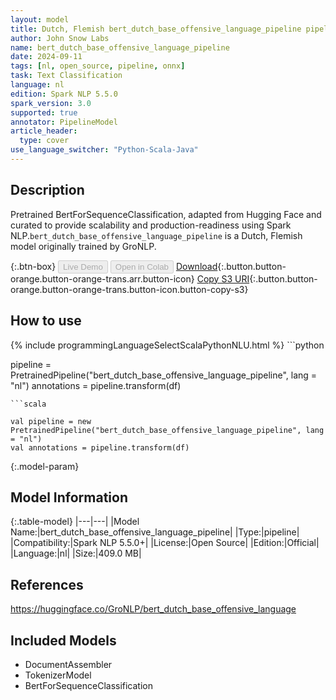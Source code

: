 ```yaml
---
layout: model
title: Dutch, Flemish bert_dutch_base_offensive_language_pipeline pipeline BertForSequenceClassification from GroNLP
author: John Snow Labs
name: bert_dutch_base_offensive_language_pipeline
date: 2024-09-11
tags: [nl, open_source, pipeline, onnx]
task: Text Classification
language: nl
edition: Spark NLP 5.5.0
spark_version: 3.0
supported: true
annotator: PipelineModel
article_header:
  type: cover
use_language_switcher: "Python-Scala-Java"
---
```


## Description

Pretrained BertForSequenceClassification, adapted from Hugging Face and curated to provide scalability and production-readiness using Spark NLP.`bert_dutch_base_offensive_language_pipeline` is a Dutch, Flemish model originally trained by GroNLP.

{:.btn-box}
<button class="button button-orange" disabled>Live Demo</button>
<button class="button button-orange" disabled>Open in Colab</button>
[Download](https://s3.amazonaws.com/auxdata.johnsnowlabs.com/public/models/bert_dutch_base_offensive_language_pipeline_nl_5.5.0_3.0_1726095281657.zip){:.button.button-orange.button-orange-trans.arr.button-icon}
[Copy S3 URI](s3://auxdata.johnsnowlabs.com/public/models/bert_dutch_base_offensive_language_pipeline_nl_5.5.0_3.0_1726095281657.zip){:.button.button-orange.button-orange-trans.button-icon.button-copy-s3}

## How to use



<div class="tabs-box" markdown="1">
{% include programmingLanguageSelectScalaPythonNLU.html %}
```python

pipeline = PretrainedPipeline("bert_dutch_base_offensive_language_pipeline", lang = "nl")
annotations =  pipeline.transform(df)   

```
```scala

val pipeline = new PretrainedPipeline("bert_dutch_base_offensive_language_pipeline", lang = "nl")
val annotations = pipeline.transform(df)

```
</div>

{:.model-param}
## Model Information

{:.table-model}
|---|---|
|Model Name:|bert_dutch_base_offensive_language_pipeline|
|Type:|pipeline|
|Compatibility:|Spark NLP 5.5.0+|
|License:|Open Source|
|Edition:|Official|
|Language:|nl|
|Size:|409.0 MB|

## References

https://huggingface.co/GroNLP/bert_dutch_base_offensive_language

## Included Models

- DocumentAssembler
- TokenizerModel
- BertForSequenceClassification